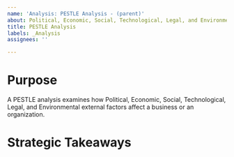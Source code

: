 ```yaml
---
name: 'Analysis: PESTLE Analysis - (parent)'
about: Political, Economic, Social, Technological, Legal, and Environmental Analysis
title: PESTLE Analysis
labels: _Analysis
assignees: ''

---
```


# Purpose

A PESTLE analysis examines how Political, Economic, Social, Technological, Legal, and Environmental external factors affect a business or an organization.

# Strategic Takeaways
